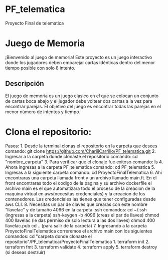 # PF_telematica
Proyecto Final de telematica
# Juego de Memoria

¡Bienvenido al juego de memoria! Este proyecto es un juego interactivo donde los jugadores deben emparejar cartas idénticas dentro del menor tiempo posible con solo 8 intento.

## Descripción

El juego de memoria es un juego clásico en el que se colocan un conjunto de cartas boca abajo y el jugador debe voltear dos cartas a la vez para encontrar parejas. El objetivo del juego es encontrar todas las parejas en el menor número de intentos y tiempo.

# Clona el repositorio:
   Pasos:
     1. Desde la terminal clonas el repositorio en la carpeta que desees
        comando: git clone https://github.com/ChariiiCarrillo/PF_telematica.git
     2. Ingresar a la carpeta donde clonaste el repositorio 
        comando: cd "nombre_carpeta"
     3. Para verificar que el clonaje fue exitoso
        comando: ls
     4. Ahora ingresas a la carpeta PF_telematica
        comando: cd PF_telematica
     5. Ingresas a la siguiente carpeta 
        comando: cd ProyectoFinalTelematica
     6. Ahi encontraras una carpeta llamada  front y un archivo llamado main.ft. En el front encontraras todo el codigo de la pagina y su archivo dockerfile 
       el archivo main es el que automatizara todo el proceso de la creacion de la maquina virtual en aws(necesitas credenciales) y la creacion de los contenedores.
       Las credenciales las tienes que tener configuradas desde aws CLI.
     8. Necesitas un par de claves que crearas con este nombre "llaveIac" y de tamaño 4096 en la carpeta .ssh
        comandos: cd ~/.ssh (ingresas a la carpeta)
                 ssh-keygen -b 4096 (creas el par de llaves)
                 chmod 400 llaveIac (le das permiso de solo lectura a las dos llaves)
                 chmod 400 llaveIac.pub
                 cd .. (para salir de la carpeta)
     7. Ingresando a la carpeta ProyectoFinalTelematica correremos el archivo main con los siguientes 
     comandos:
         cd "carpeta donde clonaste el repositorio"/PF_telematica/ProyectoFinalTelematica
         1. terraform init
         2. terraform fmt
         3. terraform validate
         4. terraform apply
         5. terraform destroy (si deseas destruir)

    
     


